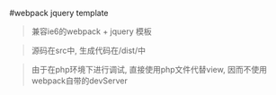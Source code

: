 #webpack jquery template

>兼容ie6的webpack + jquery 模板

>源码在src中, 生成代码在/dist/中

>由于在php环境下进行调试, 直接使用php文件代替view, 因而不使用webpack自带的devServer